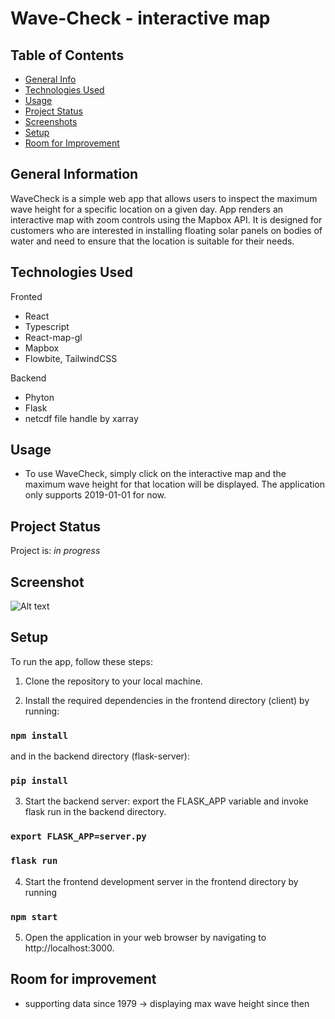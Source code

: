 # Wave-Check - interactive map

## Table of Contents
* [General Info](#general-information)
* [Technologies Used](#technologies-used)
* [Usage](#usage)
* [Project Status](#project-status)
* [Screenshots](#screenshots)
* [Setup](#setup)
* [Room for Improvement](#room-for-improvement)


## General Information
 WaveCheck is a simple web app that allows users to inspect the maximum wave height for a specific location on a given day. App renders an interactive map with zoom controls using the Mapbox API. It is designed for customers who are interested in installing floating solar panels on bodies of water and need to ensure that the location is suitable for their needs.

## Technologies Used
Fronted
- React
- Typescript
- React-map-gl
- Mapbox
- Flowbite, TailwindCSS

Backend
- Phyton
- Flask
- netcdf file handle by xarray

## Usage
 - To use WaveCheck, simply click on the interactive map and the maximum wave height for that location will be displayed. The application only supports 2019-01-01 for now.

## Project Status
Project is: _in progress_ 

## Screenshot
![Alt text](https://i.ibb.co/QfFp2J3/Zrzut-ekranu-2023-03-19-o-17-42-53.png "screen")

## Setup

To run the app, follow these steps:
1. Clone the repository to your local machine.

2. Install the required dependencies in the frontend directory (client) by running:
 ### `npm install`
  
  and in the backend directory (flask-server):
 ### `pip install` 
 

3. Start the backend server: export the FLASK_APP variable and invoke flask run in the backend directory.
 ### `export FLASK_APP=server.py`
 ### `flask run`
 
4. Start the frontend development server in the frontend directory by running
 ### `npm start` 

5. Open the application in your web browser by navigating to http://localhost:3000.

## Room for improvement
- supporting data since 1979 -> displaying max wave height since then

